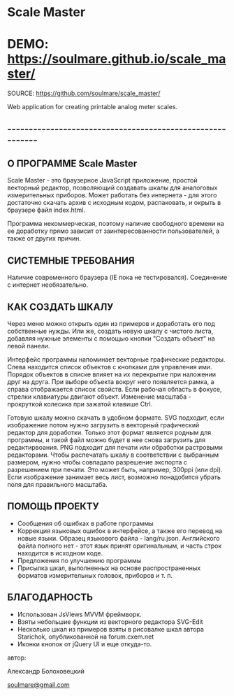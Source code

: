 # Scale Master
# DEMO: https://soulmare.github.io/scale_master/
SOURCE: https://github.com/soulmare/scale_master/

Web application for creating printable analog meter scales.

## ----------------------------------------------------------

## О ПРОГРАММЕ Scale Master
Scale Master - это браузерное JavaScript приложение, простой векторный редактор, позволяющий создавать шкалы для аналоговых измерительных приборов. Может работать без интернета - для этого достаточно скачать архив с исходным кодом, распаковать, и окрыть в браузере файл index.html.

Программа некоммерческая, поэтому наличие свободного времени на ее доработку прямо зависит от заинтересованности пользователей, а также от других причин.

## СИСТЕМНЫЕ ТРЕБОВАНИЯ
Наличие современного браузера (IE пока не тестировался). Соединение с интернет необязательно.


## КАК СОЗДАТЬ ШКАЛУ
Через меню можно открыть один из примеров и доработать его под собственные нужды. Или же, создать новую шкалу с чистого листа, добавляя нужные элементы с помощью кнопки "Создать объект" на левой панели.

Интерфейс программы напоминает векторные графические редакторы. Слева находится список объектов с кнопками для управления ими. Порядок объектов в списке влияет на их перекрытие при наложении друг на друга. При выборе объекта вокруг него появляется рамка, а справа отображается список свойств. Если рабочая область в фокусе, стрелки клавиатуры двигают объект. Изменение масштаба - прокруткой колесика при зажатой клавише Ctrl.

Готовую шкалу можно скачать в удобном формате. SVG подходит, если изображение потом нужно загрузить в векторный графический редактор для доработки. Только этот формат является родным для программы, и такой файл можно будет в нее снова загрузить для редактирвоания. PNG подходит для печати или обработки растровыми редакторами. Чтобы распечатать шкалу в соответствии с выбранным размером, нужно чтобы совпадало разрешение экспорта с разрешением при печати. Это может быть, например, 300ppi (или dpi). Если изображение занимает весь лист, возможно понадобится убрать поля для правильного масштаба.

## ПОМОЩЬ ПРОЕКТУ
- Сообщения об ошибках в работе программы
- Коррекция языковых ошибок в интерфейсе, а также его перевод на новые языки. Образец языкового файла - lang/ru.json. Английского файла полного нет - этот язык принят оригинальным, и часть строк находится в исходном коде.
- Предложения по улучшению программы
- Присылка шкал, выполненных на основе распространенных форматов измерительных головок, приборов и т. п.

## БЛАГОДАРНОСТЬ
- Использован JsViews MVVM фреймворк.
- Взяты небольшие функции из векторного редактора SVG-Edit
- Несколько шкал из примеров взяты в рисовалке шкал автора Starichok, опубликованной на forum.cxem.net
- Иконки кнопок от jQuery UI и еще откуда-то.



автор:

Александр Болоховецкий

soulmare@gmail.com
